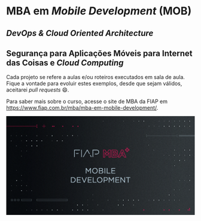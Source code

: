 # MBA em *Mobile Development* (MOB)

## *DevOps & Cloud Oriented Architecture*
## Segurança para Aplicações Móveis para Internet das Coisas e *Cloud Computing*

Cada projeto se refere a aulas e/ou roteiros executados em sala de aula.
Fique a vontade para evoluir estes exemplos, desde que sejam válidos, aceitarei *pull requests* :smile:.

Para saber mais sobre o curso, acesse o site de MBA da FIAP em https://www.fiap.com.br/mba/mba-em-mobile-development/.

![FIAP MBA](../img/mob1.png)
